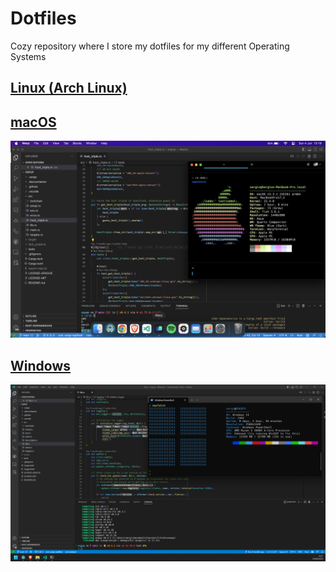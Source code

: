 # Dotfiles
Cozy repository where I store my dotfiles for my different Operating Systems

## [Linux (Arch Linux)](linux)

## [macOS](mac-os)

![macOS](assets/mac-os.png)

## [Windows](windows)

![Windows](assets/windows.png)
